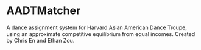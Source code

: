 # AADTMatcher
A dance assignment system for Harvard Asian American Dance Troupe, using an approximate competitive equilibrium from equal incomes. Created by Chris En and Ethan Zou.
